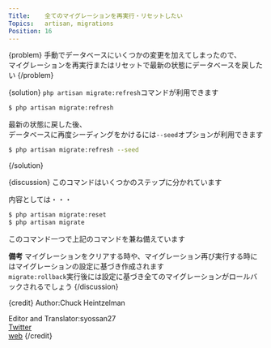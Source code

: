 ```yaml
---
Title:    全てのマイグレーションを再実行・リセットしたい
Topics:   artisan, migrations
Position: 16
---
```


{problem}
手動でデータベースにいくつかの変更を加えてしまったので、  
マイグレーションを再実行またはリセットで最新の状態にデータベースを戻したい
{/problem}

{solution}
`php artisan migrate:refresh`コマンドが利用できます

```bash
$ php artisan migrate:refresh
```

最新の状態に戻した後、  
データベースに再度シーディングをかけるには`--seed`オプションが利用できます

```bash
$ php artisan migrate:refresh --seed
```
{/solution}

{discussion}
このコマンドはいくつかのステップに分かれています

内容としては・・・

```bash
$ php artisan migrate:reset
$ php artisan migrate
```

このコマンド一つで上記のコマンドを兼ね備えています

**備考**
マイグレーションをクリアする時や、マイグレーション再び実行する時にはマイグレーションの設定に基づき作成されます  
`migrate:rollback`実行後には設定に基づき全てのマイグレーションがロールバックされるでしょう
{/discussion}

{credit}
Author:Chuck Heintzelman

Editor and Translator:syossan27  
[Twitter](https://twitter.com/syossan27)  
[web](http://syossan.hateblo.jp)
{/credit}
